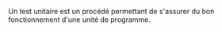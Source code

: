 Un test unitaire est un procédé permettant de s'assurer du bon fonctionnement d'une unité de programme.
